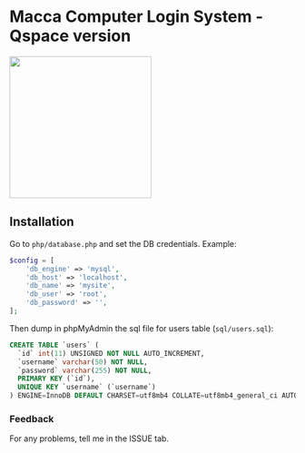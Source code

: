 # Macca Computer Login System - Qspace version

<img src="https://maccacomputer.altervista.org/images/MCLOGO.svg" height="250px">

## Installation

Go to `php/database.php` and set the DB credentials.
Example:
```php
$config = [
    'db_engine' => 'mysql',
    'db_host' => 'localhost',
    'db_name' => 'mysite',
    'db_user' => 'root',
    'db_password' => '',
];
```

Then dump in phpMyAdmin the sql file for users table (`sql/users.sql`):
```sql
CREATE TABLE `users` (
  `id` int(11) UNSIGNED NOT NULL AUTO_INCREMENT,
  `username` varchar(50) NOT NULL,
  `password` varchar(255) NOT NULL,
  PRIMARY KEY (`id`),
  UNIQUE KEY `username` (`username`)
) ENGINE=InnoDB DEFAULT CHARSET=utf8mb4 COLLATE=utf8mb4_general_ci AUTO_INCREMENT=1;
```

### Feedback
For any problems, tell me in the ISSUE tab.
